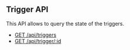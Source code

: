 ## Trigger API

This API allows to query the state of the triggers.

- [GET /api/triggers](api/trigger/get-triggers)
- [GET /api/trigger/:id](api/trigger/get-trigger)
